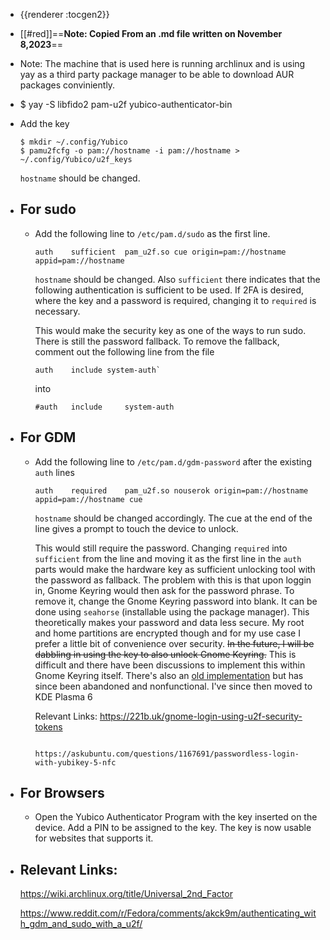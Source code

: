 - {{renderer :tocgen2}}
- [[#red]]==**Note: Copied From an .md file written on November 8,2023**==
- Note: The machine that is used here is running archlinux and is using yay as a third party package manager to be able to download AUR packages conviniently.
- $ yay -S libfido2 pam-u2f yubico-authenticator-bin
- Add the key 
  
    ```
    $ mkdir ~/.config/Yubico
    $ pamu2fcfg -o pam://hostname -i pam://hostname > ~/.config/Yubico/u2f_keys
  ```
  
  `hostname` should be changed.
- ## For sudo
	- Add the following line to `/etc/pam.d/sudo` as the first line.
	  
	    ```
	    auth    sufficient  pam_u2f.so cue origin=pam://hostname appid=pam://hostname
	  ```
	  
	    `hostname` should be changed. Also `sufficient` there indicates that the following authentication is sufficient to be used. If 2FA is desired, where the key and a password is required, changing it to `required` is necessary. 
	  
	    This would make the security key as one of the ways to run sudo. There is still the password fallback. To remove the fallback, comment out the following line from the file
	  
	    ```
	    auth    include system-auth`
	  ```
	  
	    into
	  
	    ```
	    #auth   include     system-auth
	  ```
- ## For GDM
	- Add the following line to `/etc/pam.d/gdm-password` after the existing `auth` lines
	  
	    ```
	    auth    required    pam_u2f.so nouserok origin=pam://hostname appid=pam://hostname cue
	  ```
	  
	    `hostname` should be changed accordingly. The cue at the end of the line gives a prompt to touch the device to unlock.
	  
	    This would still require the password. Changing `required` into `sufficient` from the line and moving it as the first line in the `auth` parts would make the hardware key as sufficient unlocking tool with the password as fallback. The problem with this is that upon loggin in, Gnome Keyring would then ask for the password phrase. To remove it, change the Gnome Keyring password into blank. It can be done using `seahorse` (installable using the package manager). This theoretically makes your password and data less secure. My root and home partitions are encrypted though and for my use case I prefer a little bit of convenience over security. ~~In the future, I will be dabbling in using the key to also unlock Gnome Keyring.~~ This is difficult and there have been discussions to implement this within Gnome Keyring itself. There's also an [old implementation](https://github.com/recolic/gnome-keyring-yubikey-unlock) but has since been abandoned and nonfunctional. I've since then moved to KDE Plasma 6 
	  
	    
	  
	    Relevant Links: https://221b.uk/gnome-login-using-u2f-security-tokens
	  
	                    https://askubuntu.com/questions/1167691/passwordless-login-with-yubikey-5-nfc
- ## For Browsers
	- Open the Yubico Authenticator Program with the key inserted on the device. Add a PIN to be assigned to the key. The key is now usable for websites that supports it.
- ## Relevant Links:
  
  https://wiki.archlinux.org/title/Universal_2nd_Factor
  
  https://www.reddit.com/r/Fedora/comments/akck9m/authenticating_with_gdm_and_sudo_with_a_u2f/